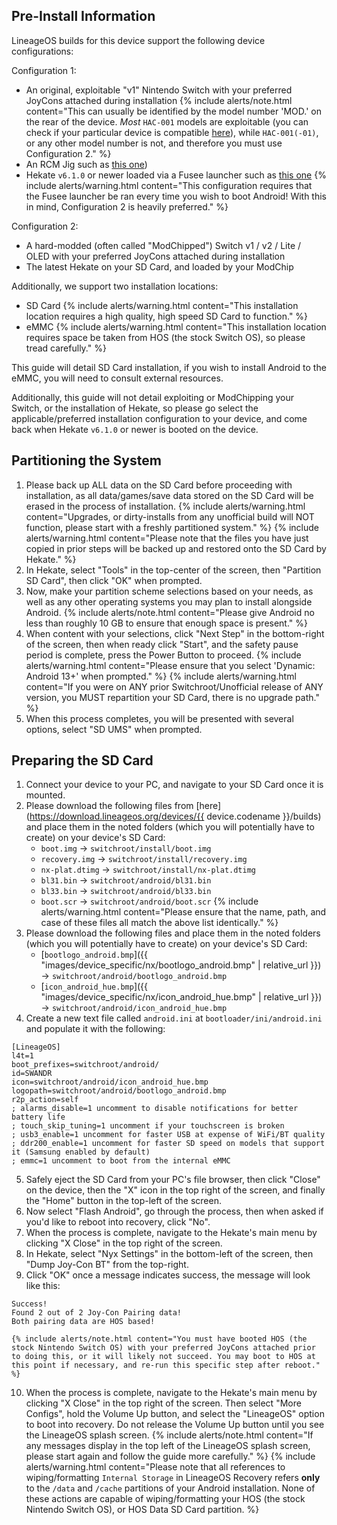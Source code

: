 ## Pre-Install Information

LineageOS builds for this device support the following device configurations:

Configuration 1:
* An original, exploitable "v1" Nintendo Switch with your preferred JoyCons attached during installation
    {% include alerts/note.html content="This can usually be identified by the model number 'MOD.' on the rear of the device. *Most* `HAC-001` models are exploitable (you can check if your particular device is compatible [here](https://suchmememanyskill.github.io/guides/switchserials/)), while `HAC-001(-01)`, or any other model number is not, and therefore you must use Configuration 2." %}
* An RCM Jig such as [this one](https://www.amazon.com/Nintendo-Switch-Short-Connector-Recovery/dp/B07J9JJRRG))
* Hekate `v6.1.0` or newer loaded via a Fusee launcher such as [this one](https://webrcm.github.io)
    {% include alerts/warning.html content="This configuration requires that the Fusee launcher be ran every time you wish to boot Android! With this in mind, Configuration 2 is heavily preferred." %}

Configuration 2:
* A hard-modded (often called "ModChipped") Switch v1 / v2 / Lite / OLED with your preferred JoyCons attached during installation
* The latest Hekate on your SD Card, and loaded by your ModChip

Additionally, we support two installation locations:
* SD Card
    {% include alerts/warning.html content="This installation location requires a high quality, high speed SD Card to function." %}
* eMMC
    {% include alerts/warning.html content="This installation location requires space be taken from HOS (the stock Switch OS), so please tread carefully." %}

This guide will detail SD Card installation, if you wish to install Android to the eMMC, you will need to consult external resources.

Additionally, this guide will not detail exploiting or ModChipping your Switch, or the installation of Hekate, so please go select the applicable/preferred installation configuration to your device, and come back when Hekate `v6.1.0` or newer is booted on the device.

## Partitioning the System
1. Please back up ALL data on the SD Card before proceeding with installation, as all data/games/save data stored on the SD Card will be erased in the process of installation.
    {% include alerts/warning.html content="Upgrades, or dirty-installs from any unofficial build will NOT function, please start with a freshly partitioned system." %}
    {% include alerts/warning.html content="Please note that the files you have just copied in prior steps will be backed up and restored onto the SD Card by Hekate." %}
3. In Hekate, select "Tools" in the top-center of the screen, then "Partition SD Card", then click "OK" when prompted.
4. Now, make your partition scheme selections based on your needs, as well as any other operating systems you may plan to install alongside Android.
    {% include alerts/note.html content="Please give Android no less than roughly 10 GB to ensure that enough space is present." %}
5. When content with your selections, click "Next Step" in the bottom-right of the screen, then when ready click "Start", and the safety pause period is complete, press the Power Button to proceed.
    {% include alerts/warning.html content="Please ensure that you select 'Dynamic: Android 13+' when prompted." %}
    {% include alerts/warning.html content="If you were on ANY prior Switchroot/Unofficial release of ANY version, you MUST repartition your SD Card, there is no upgrade path." %}
6. When this process completes, you will be presented with several options, select "SD UMS" when prompted.

## Preparing the SD Card
1. Connect your device to your PC, and navigate to your SD Card once it is mounted.
2. Please download the following files from [here](https://download.lineageos.org/devices/{{ device.codename }}/builds) and place them in the noted folders (which you will potentially have to create) on your device's SD Card:
   * `boot.img` -> `switchroot/install/boot.img`
   * `recovery.img` -> `switchroot/install/recovery.img`
   * `nx-plat.dtimg` -> `switchroot/install/nx-plat.dtimg`
   * `bl31.bin` -> `switchroot/android/bl31.bin`
   * `bl33.bin` -> `switchroot/android/bl33.bin`
   * `boot.scr` -> `switchroot/android/boot.scr`
    {% include alerts/warning.html content="Please ensure that the name, path, and case of these files all match the above list identically." %}
3. Please download the following files and place them in the noted folders (which you will potentially have to create) on your device's SD Card:
   * [`bootlogo_android.bmp`]({{ "images/device_specific/nx/bootlogo_android.bmp" | relative_url }}) -> `switchroot/android/bootlogo_android.bmp`
   * [`icon_android_hue.bmp`]({{ "images/device_specific/nx/icon_android_hue.bmp" | relative_url }}) -> `switchroot/android/icon_android_hue.bmp`
4. Create a new text file called `android.ini` at `bootloader/ini/android.ini` and populate it with the following:
```
[LineageOS]
l4t=1
boot_prefixes=switchroot/android/
id=SWANDR
icon=switchroot/android/icon_android_hue.bmp
logopath=switchroot/android/bootlogo_android.bmp
r2p_action=self
; alarms_disable=1 uncomment to disable notifications for better battery life
; touch_skip_tuning=1 uncomment if your touchscreen is broken
; usb3_enable=1 uncomment for faster USB at expense of WiFi/BT quality
; ddr200_enable=1 uncomment for faster SD speed on models that support it (Samsung enabled by default)
; emmc=1 uncomment to boot from the internal eMMC
```
5. Safely eject the SD Card from your PC's file browser, then click "Close" on the device, then the "X" icon in the top right of the screen, and finally the "Home" button in the top-left of the screen.
6. Now select "Flash Android", go through the process, then when asked if you'd like to reboot into recovery, click "No".
7. When the process is complete, navigate to the Hekate's main menu by clicking "X Close" in the top right of the screen.
8. In Hekate, select "Nyx Settings" in the bottom-left of the screen, then "Dump Joy-Con BT" from the top-right.
9. Click "OK" once a message indicates success, the message will look like this:
```
Success!
Found 2 out of 2 Joy-Con Pairing data!
Both pairing data are HOS based!
```
    {% include alerts/note.html content="You must have booted HOS (the stock Nintendo Switch OS) with your preferred JoyCons attached prior to doing this, or it will likely not succeed. You may boot to HOS at this point if necessary, and re-run this specific step after reboot." %}
10. When the process is complete, navigate to the Hekate's main menu by clicking "X Close" in the top right of the screen. Then select "More Configs", hold the Volume Up button, and select the "LineageOS" option to boot into recovery. Do not release the Volume Up button until you see the LineageOS splash screen.
    {% include alerts/note.html content="If any messages display in the top left of the LineageOS splash screen, please start again and follow the guide more carefully." %}
    {% include alerts/warning.html content="Please note that all references to wiping/formatting `Internal Storage` in LineageOS Recovery refers **only** to the `/data` and `/cache` partitions of your Android installation. None of these actions are capable of wiping/formatting your HOS (the stock Nintendo Switch OS), or HOS Data SD Card partition. %}
